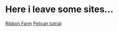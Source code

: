 # Here i leave some sites...

[Ribbon Farm](http://ribonfarm.com)
[Pelican tutrial](http://nafiulis.me/making-a-static-blog-with-pelican.html)
